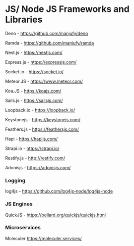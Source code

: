 # JS/ Node JS Frameworks and Libraries

Deno - https://github.com/manjufy/deno

Ramda - https://github.com/manjufy/ramda

Nest.js - https://nestjs.com/

Express.js - https://expressjs.com/

Socket.io - https://socket.io/

Meteor.JS - https://www.meteor.com/

Koa.JS - https://koajs.com/

Sails.js - https://sailsjs.com/

Loopback.io - https://loopback.io/

Keystonejs - https://keystonejs.com/

Feathers.js - https://feathersjs.com/

Hapi - https://hapijs.com/

Strapi.io - https://strapi.io/

Restify.js - http://restify.com/

Adonisjs - https://adonisjs.com/

### Logging

log4js - https://github.com/log4js-node/log4js-node

### JS Engines

QuickJS - https://bellard.org/quickjs/quickjs.html

### Microservices

Moleculer https://moleculer.services/



